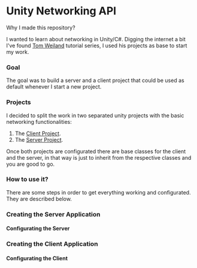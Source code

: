 # Unity Networking API
 
Why I made this repository?

I wanted to learn about networking in Unity/C#. Digging the internet a bit I've found [Tom Weiland](https://github.com/tom-weiland/tcp-udp-networking/) tutorial series, I used his projects as base to start my work.

### Goal

The goal was to build a server and a client project that could be used as default whenever I start a new project.

### Projects

I decided to split the work in two separated unity projects with the basic networking functionalities:

1. The [Client Project](/UnityNetworkingAPI/UnityGameClient).
2. The [Server Project](/UnityNetworkingAPI/UnityGameServer).

Once both projects are configurated there are base classes for the client and the server, in that way is just to inherit from the respective classes and you are good to go. 

### How to use it? 

There are some steps in order to get everything working and configurated. They are described below.

### Creating the Server Application

#### Configurating the Server

### Creating the Client Application

#### Configurating the Client

##

